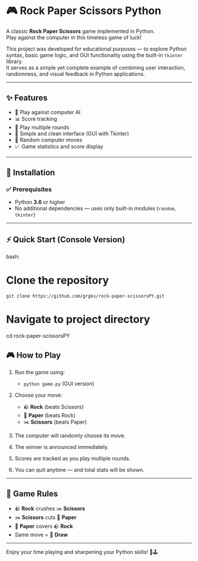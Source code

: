 # 🎮 Rock Paper Scissors Python

A classic **Rock Paper Scissors** game implemented in Python.  
Play against the computer in this timeless game of luck!

This project was developed for educational purposes — to explore Python syntax, basic game logic, and GUI functionality using the built-in `tkinter` library.  
It serves as a simple yet complete example of combining user interaction, randomness, and visual feedback in Python applications.

---

## ✨ Features

- 🎯 Play against computer AI  
- 📊 Score tracking  
- 🔄 Play multiple rounds  
- 🎨 Simple and clean interface (GUI with Tkinter)  
- 🎲 Random computer moves  
- 📈 Game statistics and score display

---

## 🚀 Installation

### ✅ Prerequisites
- Python **3.6** or higher
- No additional dependencies — uses only built-in modules (`random`, `tkinter`)

---

## ⚡ Quick Start (Console Version)

bash:
# Clone the repository
```
git clone https://github.com/grgks/rock-paper-scissorsPY.git
```

# Navigate to project directory
cd rock-paper-scissorsPY

## 🎮 How to Play

1. Run the game using:

   - `python game.py` (GUI version)

2. Choose your move:

   - 🪨 **Rock** (beats Scissors)  
   - 📄 **Paper** (beats Rock)  
   - ✂️ **Scissors** (beats Paper)

3. The computer will randomly choose its move.  
4. The winner is announced immediately.  
5. Scores are tracked as you play multiple rounds.  
6. You can quit anytime — and  total stats will be shown.

---

## 🧠 Game Rules

- 🪨 **Rock** crushes ✂️ **Scissors**
- ✂️ **Scissors** cuts 📄 **Paper**
- 📄 **Paper** covers 🪨 **Rock**
- Same move = 🤝 **Draw**

---

Enjoy your time playing and sharpening your Python skills! 🎉🕹️
